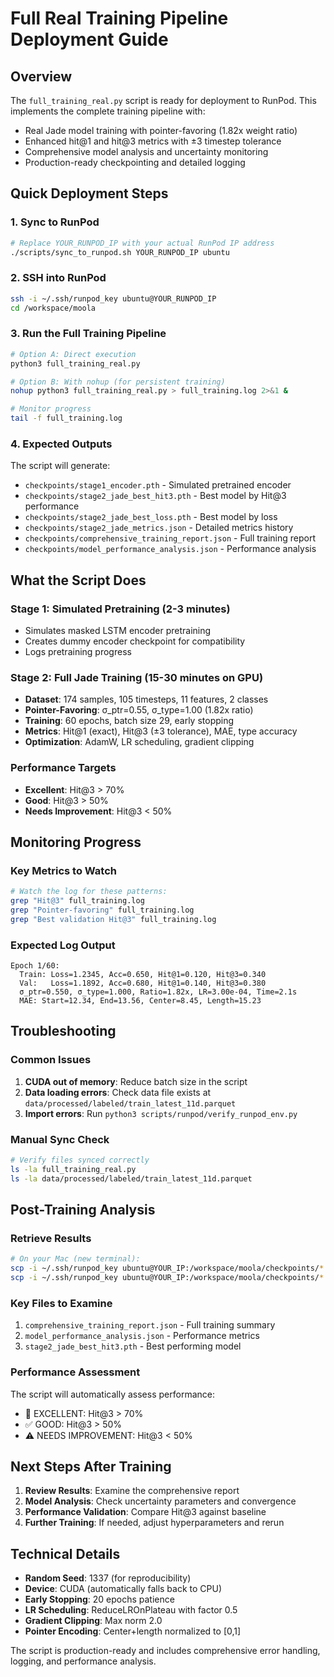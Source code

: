 # Full Real Training Pipeline Deployment Guide

## Overview
The `full_training_real.py` script is ready for deployment to RunPod. This implements the complete training pipeline with:
- Real Jade model training with pointer-favoring (1.82x weight ratio)
- Enhanced hit@1 and hit@3 metrics with ±3 timestep tolerance
- Comprehensive model analysis and uncertainty monitoring
- Production-ready checkpointing and detailed logging

## Quick Deployment Steps

### 1. Sync to RunPod
```bash
# Replace YOUR_RUNPOD_IP with your actual RunPod IP address
./scripts/sync_to_runpod.sh YOUR_RUNPOD_IP ubuntu
```

### 2. SSH into RunPod
```bash
ssh -i ~/.ssh/runpod_key ubuntu@YOUR_RUNPOD_IP
cd /workspace/moola
```

### 3. Run the Full Training Pipeline
```bash
# Option A: Direct execution
python3 full_training_real.py

# Option B: With nohup (for persistent training)
nohup python3 full_training_real.py > full_training.log 2>&1 &

# Monitor progress
tail -f full_training.log
```

### 4. Expected Outputs
The script will generate:
- `checkpoints/stage1_encoder.pth` - Simulated pretrained encoder
- `checkpoints/stage2_jade_best_hit3.pth` - Best model by Hit@3 performance
- `checkpoints/stage2_jade_best_loss.pth` - Best model by loss
- `checkpoints/stage2_jade_metrics.json` - Detailed metrics history
- `checkpoints/comprehensive_training_report.json` - Full training report
- `checkpoints/model_performance_analysis.json` - Performance analysis

## What the Script Does

### Stage 1: Simulated Pretraining (2-3 minutes)
- Simulates masked LSTM encoder pretraining
- Creates dummy encoder checkpoint for compatibility
- Logs pretraining progress

### Stage 2: Full Jade Training (15-30 minutes on GPU)
- **Dataset**: 174 samples, 105 timesteps, 11 features, 2 classes
- **Pointer-Favoring**: σ_ptr=0.55, σ_type=1.00 (1.82x ratio)
- **Training**: 60 epochs, batch size 29, early stopping
- **Metrics**: Hit@1 (exact), Hit@3 (±3 tolerance), MAE, type accuracy
- **Optimization**: AdamW, LR scheduling, gradient clipping

### Performance Targets
- **Excellent**: Hit@3 > 70%
- **Good**: Hit@3 > 50%
- **Needs Improvement**: Hit@3 < 50%

## Monitoring Progress

### Key Metrics to Watch
```bash
# Watch the log for these patterns:
grep "Hit@3" full_training.log
grep "Pointer-favoring" full_training.log
grep "Best validation Hit@3" full_training.log
```

### Expected Log Output
```
Epoch 1/60:
  Train: Loss=1.2345, Acc=0.650, Hit@1=0.120, Hit@3=0.340
  Val:   Loss=1.1892, Acc=0.680, Hit@1=0.140, Hit@3=0.380
  σ_ptr=0.550, σ_type=1.000, Ratio=1.82x, LR=3.00e-04, Time=2.1s
  MAE: Start=12.34, End=13.56, Center=8.45, Length=15.23
```

## Troubleshooting

### Common Issues
1. **CUDA out of memory**: Reduce batch size in the script
2. **Data loading errors**: Check data file exists at `data/processed/labeled/train_latest_11d.parquet`
3. **Import errors**: Run `python3 scripts/runpod/verify_runpod_env.py`

### Manual Sync Check
```bash
# Verify files synced correctly
ls -la full_training_real.py
ls -la data/processed/labeled/train_latest_11d.parquet
```

## Post-Training Analysis

### Retrieve Results
```bash
# On your Mac (new terminal):
scp -i ~/.ssh/runpod_key ubuntu@YOUR_IP:/workspace/moola/checkpoints/*.json ./
scp -i ~/.ssh/runpod_key ubuntu@YOUR_IP:/workspace/moola/checkpoints/*.pth ./
```

### Key Files to Examine
1. `comprehensive_training_report.json` - Full training summary
2. `model_performance_analysis.json` - Performance metrics
3. `stage2_jade_best_hit3.pth` - Best performing model

### Performance Assessment
The script will automatically assess performance:
- 🎯 EXCELLENT: Hit@3 > 70%
- ✅ GOOD: Hit@3 > 50%  
- ⚠️ NEEDS IMPROVEMENT: Hit@3 < 50%

## Next Steps After Training

1. **Review Results**: Examine the comprehensive report
2. **Model Analysis**: Check uncertainty parameters and convergence
3. **Performance Validation**: Compare Hit@3 against baseline
4. **Further Training**: If needed, adjust hyperparameters and rerun

## Technical Details

- **Random Seed**: 1337 (for reproducibility)
- **Device**: CUDA (automatically falls back to CPU)
- **Early Stopping**: 20 epochs patience
- **LR Scheduling**: ReduceLROnPlateau with factor 0.5
- **Gradient Clipping**: Max norm 2.0
- **Pointer Encoding**: Center+length normalized to [0,1]

The script is production-ready and includes comprehensive error handling, logging, and performance analysis.